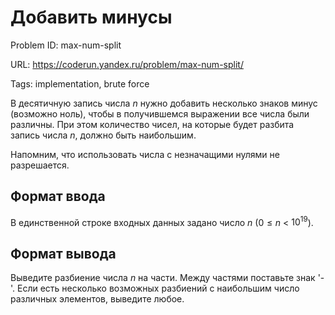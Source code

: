 # Добавить минусы

Problem ID: max-num-split

URL: https://coderun.yandex.ru/problem/max-num-split/

Tags: implementation, brute force

В десятичную запись числа $n$ нужно добавить несколько знаков минус (возможно ноль), чтобы в получившемся выражении все числа были различны.
При этом количество чисел, на которые будет разбита запись числа $n$, должно быть наибольшим.

Напомним, что использовать числа с незначащими нулями не разрешается.


## Формат ввода

В единственной строке входных данных задано число $n$ ($0 \le n$ < $10^{19}$).


## Формат вывода

Выведите разбиение числа $n$ на части. 
Между частями поставьте знак '-'. Если есть несколько возможных разбиений с наибольшим число различных элементов, выведите любое.

